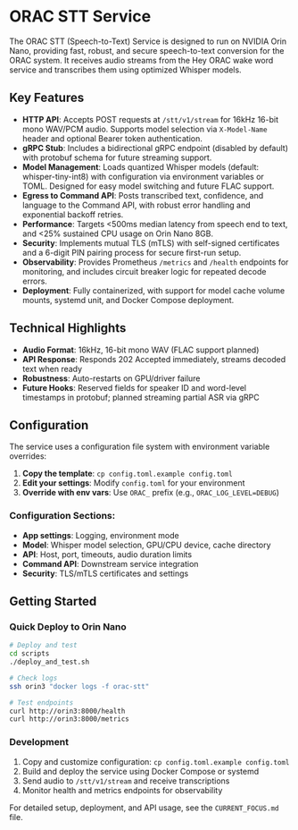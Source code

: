 # ORAC STT Service

The ORAC STT (Speech-to-Text) Service is designed to run on NVIDIA Orin Nano, providing fast, robust, and secure speech-to-text conversion for the ORAC system. It receives audio streams from the Hey ORAC wake word service and transcribes them using optimized Whisper models.

## Key Features

- **HTTP API**: Accepts POST requests at `/stt/v1/stream` for 16kHz 16-bit mono WAV/PCM audio. Supports model selection via `X-Model-Name` header and optional Bearer token authentication.
- **gRPC Stub**: Includes a bidirectional gRPC endpoint (disabled by default) with protobuf schema for future streaming support.
- **Model Management**: Loads quantized Whisper models (default: whisper-tiny-int8) with configuration via environment variables or TOML. Designed for easy model switching and future FLAC support.
- **Egress to Command API**: Posts transcribed text, confidence, and language to the Command API, with robust error handling and exponential backoff retries.
- **Performance**: Targets <500ms median latency from speech end to text, and <25% sustained CPU usage on Orin Nano 8GB.
- **Security**: Implements mutual TLS (mTLS) with self-signed certificates and a 6-digit PIN pairing process for secure first-run setup.
- **Observability**: Provides Prometheus `/metrics` and `/health` endpoints for monitoring, and includes circuit breaker logic for repeated decode errors.
- **Deployment**: Fully containerized, with support for model cache volume mounts, systemd unit, and Docker Compose deployment.

## Technical Highlights

- **Audio Format**: 16kHz, 16-bit mono WAV (FLAC support planned)
- **API Response**: Responds 202 Accepted immediately, streams decoded text when ready
- **Robustness**: Auto-restarts on GPU/driver failure
- **Future Hooks**: Reserved fields for speaker ID and word-level timestamps in protobuf; planned streaming partial ASR via gRPC

## Configuration

The service uses a configuration file system with environment variable overrides:

1. **Copy the template**: `cp config.toml.example config.toml`
2. **Edit your settings**: Modify `config.toml` for your environment
3. **Override with env vars**: Use `ORAC_` prefix (e.g., `ORAC_LOG_LEVEL=DEBUG`)

### Configuration Sections:
- **App settings**: Logging, environment mode
- **Model**: Whisper model selection, GPU/CPU device, cache directory
- **API**: Host, port, timeouts, audio duration limits
- **Command API**: Downstream service integration
- **Security**: TLS/mTLS certificates and settings

## Getting Started

### Quick Deploy to Orin Nano
```bash
# Deploy and test
cd scripts
./deploy_and_test.sh

# Check logs
ssh orin3 "docker logs -f orac-stt"

# Test endpoints
curl http://orin3:8000/health
curl http://orin3:8000/metrics
```

### Development
1. Copy and customize configuration: `cp config.toml.example config.toml`
2. Build and deploy the service using Docker Compose or systemd
3. Send audio to `/stt/v1/stream` and receive transcriptions
4. Monitor health and metrics endpoints for observability

For detailed setup, deployment, and API usage, see the `CURRENT_FOCUS.md` file.
